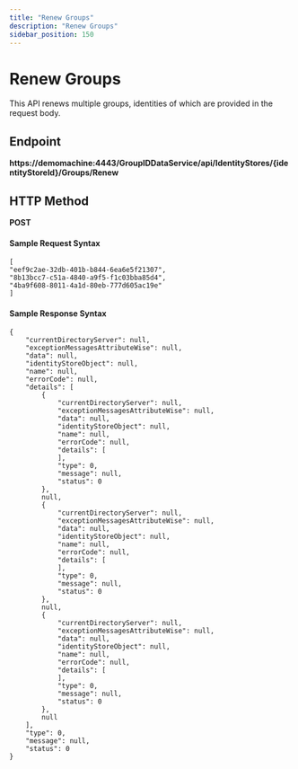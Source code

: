 ```yaml
---
title: "Renew Groups"
description: "Renew Groups"
sidebar_position: 150
---
```


# Renew Groups

This API renews multiple groups, identities of which are provided in the request body.

## Endpoint

**https://demomachine:4443/GroupIDDataService/api/IdentityStores/{identityStoreId}/Groups/Renew**

## HTTP Method

**POST**

#### Sample Request Syntax

```
[
"eef9c2ae-32db-401b-b844-6ea6e5f21307",
"8b13bcc7-c51a-4840-a9f5-f1c03bba85d4",
"4ba9f608-8011-4a1d-80eb-777d605ac19e"
]
```

#### Sample Response Syntax

```
{
    "currentDirectoryServer": null,
    "exceptionMessagesAttributeWise": null,
    "data": null,
    "identityStoreObject": null,
    "name": null,
    "errorCode": null,
    "details": [
        {
            "currentDirectoryServer": null,
            "exceptionMessagesAttributeWise": null,
            "data": null,
            "identityStoreObject": null,
            "name": null,
            "errorCode": null,
            "details": [
            ],
            "type": 0,
            "message": null,
            "status": 0
        },
        null,
        {
            "currentDirectoryServer": null,
            "exceptionMessagesAttributeWise": null,
            "data": null,
            "identityStoreObject": null,
            "name": null,
            "errorCode": null,
            "details": [
            ],
            "type": 0,
            "message": null,
            "status": 0
        },
        null,
        {
            "currentDirectoryServer": null,
            "exceptionMessagesAttributeWise": null,
            "data": null,
            "identityStoreObject": null,
            "name": null,
            "errorCode": null,
            "details": [
            ],
            "type": 0,
            "message": null,
            "status": 0
        },
        null
    ],
    "type": 0,
    "message": null,
    "status": 0
}
```
